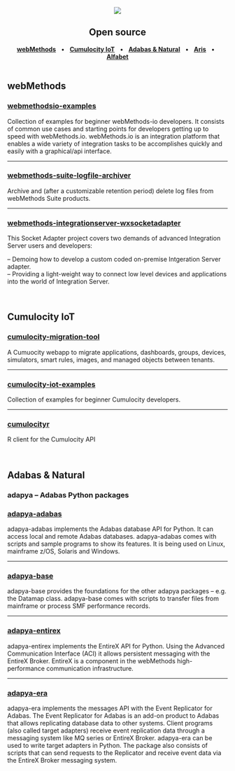 <p align="center">
<img src="http://techcommunity.softwareag.com/download/developer-communities/logo.png"></br>
</p>

<h2 align="center">
   Open source
</h2>
 
<p align="center">
   <strong><a href="#webMethods">webMethods</a></strong> &nbsp; &bull; &nbsp;
  <strong><a href="#Cumulocity-IoT">Cumulocity IoT</a></strong> &nbsp; &bull; &nbsp;
   <strong><a href="#Adabas-&-Natural">Adabas & Natural</a></strong> &nbsp; &bull; &nbsp; 
  <strong><a href="#">Aris</a></strong> &nbsp; &bull; &nbsp;
  <strong><a href="#">Alfabet</a></strong>
  <br><br>
</p>

## webMethods


### [webmethodsio-examples](https://github.com/SoftwareAG/webmethodsio-examples)

Collection of examples for beginner webMethods-io developers. It consists of common use cases and starting points for developers getting up to speed with webMethods.io. webMethods.io is an integration platform that enables a wide variety of integration tasks to be accomplishes quickly and easily with a graphical/api interface.

---

### [webmethods-suite-logfile-archiver](https://github.com/SoftwareAG/webmethods-suite-logfile-archiver)

Archive and (after a customizable retention period) delete log files from webMethods Suite products.

---

### [webmethods-integrationserver-wxsocketadapter](https://github.com/SoftwareAG/webmethods-integrationserver-wxsocketadapter)

This Socket Adapter project covers two demands of advanced Integration Server users and developers:

 &ndash; Demoing how to develop a custom coded on-premise Intgeration Server adapter.<br/>
 &ndash; Providing a light-weight way to connect low level devices and applications into the world of Integration Server.
 
<br>

## Cumulocity IoT

### [cumulocity-migration-tool](https://github.com/SoftwareAG/cumulocity-migration-tool)

A Cumuocity webapp to migrate applications, dashboards, groups, devices, simulators, smart rules, images, and managed objects between tenants.

---

### [cumulocity-iot-examples](https://github.com/SoftwareAG/cumulocity-iot-examples)

Collection of examples for beginner Cumulocity developers.

---

### [cumulocityr](https://github.com/SoftwareAG/cumulocityr)

R client for the Cumulocity API 

<br>

## Adabas & Natural

### adapya – Adabas Python packages

### [adapya-adabas](https://github.com/SoftwareAG/adapya-adabas)

adapya-adabas implements the Adabas database API for Python. It can access local and remote Adabas databases. adapya-adabas comes with scripts and sample programs to show its features. It is being used on Linux, mainframe z/OS, Solaris and Windows.

---

### [adapya-base](https://github.com/SoftwareAG/adapya-base)
adapya-base provides the foundations for the other adapya packages – e.g. the Datamap class. adapya-base comes with scripts to transfer files from mainframe or process SMF performance records.

---

### [adapya-entirex](https://github.com/SoftwareAG/adapya-entirex)
adapya-entirex implements the EntireX API for Python. Using the Advanced Communication Interface (ACI) it allows persistent messaging with the EntireX Broker. EntireX is a component in the webMethods high-performance communication infrastructure.

---

### [adapya-era](https://github.com/SoftwareAG/adapya-era)
adapya-era implements the messages API with the Event Replicator for Adabas. The Event Replicator for Adabas is an add-on product to Adabas that allows replicating database data to other systems. Client programs (also called target adapters) receive event replication data through a messaging system like MQ series or EntireX Broker. adapya-era can be used to write target adapters in Python. The package also consists of scripts that can send requests to the Replicator and receive event data via the EntireX Broker messaging system.



